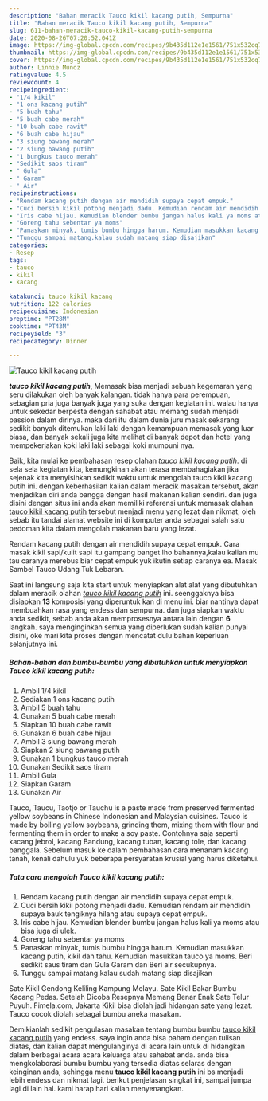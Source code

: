 ```yaml
---
description: "Bahan meracik Tauco kikil kacang putih, Sempurna"
title: "Bahan meracik Tauco kikil kacang putih, Sempurna"
slug: 611-bahan-meracik-tauco-kikil-kacang-putih-sempurna
date: 2020-08-26T07:20:52.041Z
image: https://img-global.cpcdn.com/recipes/9b435d112e1e1561/751x532cq70/tauco-kikil-kacang-putih-foto-resep-utama.jpg
thumbnail: https://img-global.cpcdn.com/recipes/9b435d112e1e1561/751x532cq70/tauco-kikil-kacang-putih-foto-resep-utama.jpg
cover: https://img-global.cpcdn.com/recipes/9b435d112e1e1561/751x532cq70/tauco-kikil-kacang-putih-foto-resep-utama.jpg
author: Linnie Munoz
ratingvalue: 4.5
reviewcount: 4
recipeingredient:
- "1/4 kikil"
- "1 ons kacang putih"
- "5 buah tahu"
- "5 buah cabe merah"
- "10 buah cabe rawit"
- "6 buah cabe hijau"
- "3 siung bawang merah"
- "2 siung bawang putih"
- "1 bungkus tauco merah"
- "Sedikit saos tiram"
- " Gula"
- " Garam"
- " Air"
recipeinstructions:
- "Rendam kacang putih dengan air mendidih supaya cepat empuk."
- "Cuci bersih kikil potong menjadi dadu. Kemudian rendam air mendidih supaya bauk tengiknya hilang atau supaya cepat empuk."
- "Iris cabe hijau. Kemudian blender bumbu jangan halus kali ya moms atau bisa juga di ulek."
- "Goreng tahu sebentar ya moms"
- "Panaskan minyak, tumis bumbu hingga harum. Kemudian masukkan kacang putih, kikil dan tahu. Kemudian masukkan tauco ya moms. Beri sedikit saus tiram dan Gula Garam dan Beri air secukupnya."
- "Tunggu sampai matang.kalau sudah matang siap disajikan"
categories:
- Resep
tags:
- tauco
- kikil
- kacang

katakunci: tauco kikil kacang 
nutrition: 122 calories
recipecuisine: Indonesian
preptime: "PT28M"
cooktime: "PT43M"
recipeyield: "3"
recipecategory: Dinner

---
```



![Tauco kikil kacang putih](https://img-global.cpcdn.com/recipes/9b435d112e1e1561/751x532cq70/tauco-kikil-kacang-putih-foto-resep-utama.jpg)

<b><i>tauco kikil kacang putih</i></b>, Memasak bisa menjadi sebuah kegemaran yang seru dilakukan oleh banyak kalangan. tidak hanya para perempuan, sebagian pria juga banyak juga yang suka dengan kegiatan ini. walau hanya untuk sekedar berpesta dengan sahabat atau memang sudah menjadi passion dalam dirinya. maka dari itu dalam dunia juru masak sekarang sedikit banyak ditemukan laki laki dengan kemampuan memasak yang luar biasa, dan banyak sekali juga kita melihat di banyak depot dan hotel yang mempekerjakan koki laki laki sebagai koki mumpuni nya.

Baik, kita mulai ke pembahasan resep olahan <i>tauco kikil kacang putih</i>. di sela sela kegiatan kita, kemungkinan akan terasa membahagiakan jika sejenak kita menyisihkan sedikit waktu untuk mengolah tauco kikil kacang putih ini. dengan keberhasilan kalian dalam meracik masakan tersebut, akan menjadikan diri anda bangga dengan hasil makanan kalian sendiri. dan juga disini dengan situs ini anda akan memiliki referensi untuk memasak olahan <u>tauco kikil kacang putih</u> tersebut menjadi menu yang lezat dan nikmat, oleh sebab itu tandai alamat website ini di komputer anda sebagai salah satu pedoman kita dalam mengolah makanan baru yang lezat.

Rendam kacang putih dengan air mendidih supaya cepat empuk. Cara masak kikil sapi/kulit sapi itu gampang banget lho bahannya,kalau kalian mu tau caranya merebus biar cepat empuk yuk ikutin setiap caranya ea. Masak Sambel Tauco Udang Tuk Lebaran.


Saat ini langsung saja kita start untuk menyiapkan alat alat yang dibutuhkan dalam meracik olahan <u><i>tauco kikil kacang putih</i></u> ini. seenggaknya bisa disiapkan <b>13</b> komposisi yang diperuntuk kan di menu ini. biar nantinya dapat membuahkan rasa yang endess dan sempurna. dan juga siapkan waktu anda sedikit, sebab anda akan memprosesnya antara lain dengan <b>6</b> langkah. saya menginginkan semua yang diperlukan sudah kalian punyai disini, oke mari kita proses dengan mencatat dulu bahan keperluan selanjutnya ini.

<!--inarticleads1-->

##### Bahan-bahan dan bumbu-bumbu yang dibutuhkan untuk menyiapkan Tauco kikil kacang putih:

1. Ambil 1/4 kikil
1. Sediakan 1 ons kacang putih
1. Ambil 5 buah tahu
1. Gunakan 5 buah cabe merah
1. Siapkan 10 buah cabe rawit
1. Gunakan 6 buah cabe hijau
1. Ambil 3 siung bawang merah
1. Siapkan 2 siung bawang putih
1. Gunakan 1 bungkus tauco merah
1. Gunakan Sedikit saos tiram
1. Ambil  Gula
1. Siapkan  Garam
1. Gunakan  Air


Tauco, Taucu, Taotjo or Tauchu is a paste made from preserved fermented yellow soybeans in Chinese Indonesian and Malaysian cuisines. Tauco is made by boiling yellow soybeans, grinding them, mixing them with flour and fermenting them in order to make a soy paste. Contohnya saja seperti kacang jebrol, kacang Bandung, kacang tuban, kacang tole, dan kacang banggala. Sebelum masuk ke dalam pembahasan cara menanam kacang tanah, kenali dahulu yuk beberapa persyaratan krusial yang harus diketahui. 

<!--inarticleads2-->

##### Tata cara mengolah Tauco kikil kacang putih:

1. Rendam kacang putih dengan air mendidih supaya cepat empuk.
1. Cuci bersih kikil potong menjadi dadu. Kemudian rendam air mendidih supaya bauk tengiknya hilang atau supaya cepat empuk.
1. Iris cabe hijau. Kemudian blender bumbu jangan halus kali ya moms atau bisa juga di ulek.
1. Goreng tahu sebentar ya moms
1. Panaskan minyak, tumis bumbu hingga harum. Kemudian masukkan kacang putih, kikil dan tahu. Kemudian masukkan tauco ya moms. Beri sedikit saus tiram dan Gula Garam dan Beri air secukupnya.
1. Tunggu sampai matang.kalau sudah matang siap disajikan


Sate Kikil Gendong Keliling Kampung Melayu. Sate Kikil Bakar Bumbu Kacang Pedas. Setelah Dicoba Resepnya Memang Benar Enak Sate Telur Puyuh. Fimela.com, Jakarta Kikil bisa diolah jadi hidangan sate yang lezat. Tauco cocok diolah sebagai bumbu aneka masakan. 

Demikianlah sedikit pengulasan masakan tentang bumbu bumbu <u>tauco kikil kacang putih</u> yang endess. saya ingin anda bisa paham dengan tulisan diatas, dan kalian dapat mengulanginya di acara lain untuk di hidangkan dalam berbagai acara acara keluarga atau sahabat anda. anda bisa mengkolaborasi bumbu bumbu yang tersedia diatas selaras dengan keinginan anda, sehingga menu <b>tauco kikil kacang putih</b> ini bs menjadi lebih endess dan nikmat lagi. berikut penjelasan singkat ini, sampai jumpa lagi di lain hal. kami harap hari kalian menyenangkan.
